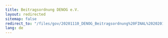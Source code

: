 ```yaml
---
title: Beitragsordnung DENOG e.V.
layout: redirected
sitemap: false
redirect_to: "/files/gov/20201110_DENOG_Beitragsordnung%20FINAL%2020201110.pdf"
lang: de
---
```


